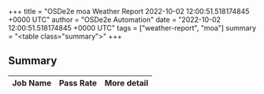 +++
title = "OSDe2e moa Weather Report 2022-10-02 12:00:51.518174845 +0000 UTC"
author = "OSDe2e Automation"
date = "2022-10-02 12:00:51.518174845 +0000 UTC"
tags = ["weather-report", "moa"]
summary = "<table class=\"summary\"></table>"
+++
## Summary

| Job Name | Pass Rate | More detail |
|----------|-----------|-------------|




